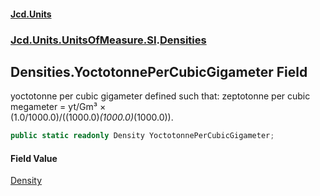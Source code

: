 #### [Jcd.Units](index.md 'index')
### [Jcd.Units.UnitsOfMeasure.SI](Jcd.Units.UnitsOfMeasure.SI.md 'Jcd.Units.UnitsOfMeasure.SI').[Densities](Densities.md 'Jcd.Units.UnitsOfMeasure.SI.Densities')

## Densities.YoctotonnePerCubicGigameter Field

yoctotonne per cubic gigameter defined such that: zeptotonne per cubic megameter = yt/Gm³ ×  
(1.0/1000.0)/((1000.0)*(1000.0)*(1000.0)).

```csharp
public static readonly Density YoctotonnePerCubicGigameter;
```

#### Field Value
[Density](Density.md 'Jcd.Units.UnitTypes.Density')